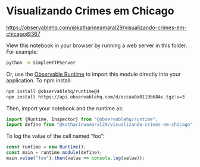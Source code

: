 # Visualizando Crimes em Chicago

https://observablehq.com/@katharineamaral29/visualizando-crimes-em-chicago@367

View this notebook in your browser by running a web server in this folder. For
example:

~~~sh
python -m SimpleHTTPServer
~~~

Or, use the [Observable Runtime](https://github.com/observablehq/runtime) to
import this module directly into your application. To npm install:

~~~sh
npm install @observablehq/runtime@4
npm install https://api.observablehq.com/d/eccaa0a0119b684c.tgz?v=3
~~~

Then, import your notebook and the runtime as:

~~~js
import {Runtime, Inspector} from "@observablehq/runtime";
import define from "@katharineamaral29/visualizando-crimes-em-chicago";
~~~

To log the value of the cell named “foo”:

~~~js
const runtime = new Runtime();
const main = runtime.module(define);
main.value("foo").then(value => console.log(value));
~~~
